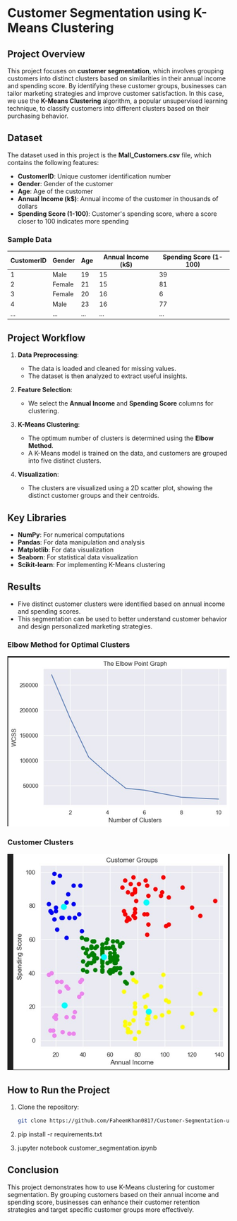 # Customer Segmentation using K-Means Clustering

## Project Overview

This project focuses on **customer segmentation**, which involves grouping customers into distinct clusters based on similarities in their annual income and spending score. By identifying these customer groups, businesses can tailor marketing strategies and improve customer satisfaction. In this case, we use the **K-Means Clustering** algorithm, a popular unsupervised learning technique, to classify customers into different clusters based on their purchasing behavior.

## Dataset

The dataset used in this project is the **Mall_Customers.csv** file, which contains the following features:

- **CustomerID**: Unique customer identification number
- **Gender**: Gender of the customer
- **Age**: Age of the customer
- **Annual Income (k$)**: Annual income of the customer in thousands of dollars
- **Spending Score (1-100)**: Customer's spending score, where a score closer to 100 indicates more spending

### Sample Data

| CustomerID | Gender | Age | Annual Income (k$) | Spending Score (1-100) |
|------------|--------|-----|--------------------|------------------------|
| 1          | Male   | 19  | 15                 | 39                     |
| 2          | Female | 21  | 15                 | 81                     |
| 3          | Female | 20  | 16                 | 6                      |
| 4          | Male   | 23  | 16                 | 77                     |
| ...        | ...    | ... | ...                | ...                    |

## Project Workflow

1. **Data Preprocessing**: 
    - The data is loaded and cleaned for missing values.
    - The dataset is then analyzed to extract useful insights.
   
2. **Feature Selection**:
    - We select the **Annual Income** and **Spending Score** columns for clustering.
   
3. **K-Means Clustering**:
    - The optimum number of clusters is determined using the **Elbow Method**.
    - A K-Means model is trained on the data, and customers are grouped into five distinct clusters.
   
4. **Visualization**:
    - The clusters are visualized using a 2D scatter plot, showing the distinct customer groups and their centroids.

## Key Libraries

- **NumPy**: For numerical computations
- **Pandas**: For data manipulation and analysis
- **Matplotlib**: For data visualization
- **Seaborn**: For statistical data visualization
- **Scikit-learn**: For implementing K-Means clustering

## Results

- Five distinct customer clusters were identified based on annual income and spending scores.
- This segmentation can be used to better understand customer behavior and design personalized marketing strategies.

### Elbow Method for Optimal Clusters

![Elbow Method Graph](Elbow.png)

### Customer Clusters

![Customer Segmentation Plot](customer_groups.png)




## How to Run the Project

1. Clone the repository:
   ```bash
   git clone https://github.com/FaheemKhan0817/Customer-Segmentation-using-K-Means-Clustering.git

2. pip install -r requirements.txt

3. jupyter notebook customer_segmentation.ipynb

## Conclusion
This project demonstrates how to use K-Means clustering for customer segmentation. By grouping customers based on their annual income and spending score, businesses can enhance their customer retention strategies and target specific customer groups more effectively.


